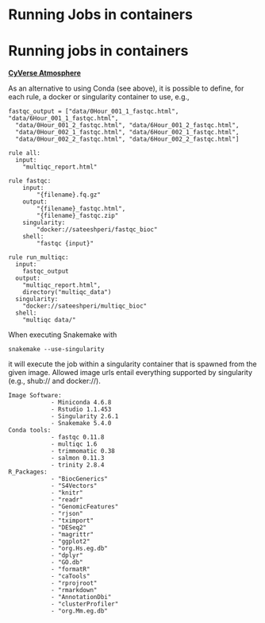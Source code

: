 Running Jobs in containers
===

# Running jobs in containers

[**CyVerse Atmosphere**](https://snakemake2019.readthedocs.io/en/latest/Atmosphere_Cloud.html)

As an alternative to using Conda (see above), it is possible to define, for each rule, a docker or singularity container to use, e.g.,

```
fastqc_output = ["data/0Hour_001_1_fastqc.html", "data/6Hour_001_1_fastqc.html",
  "data/0Hour_001_2_fastqc.html", "data/6Hour_001_2_fastqc.html",
  "data/0Hour_002_1_fastqc.html", "data/6Hour_002_1_fastqc.html",
  "data/0Hour_002_2_fastqc.html", "data/6Hour_002_2_fastqc.html"]

rule all:
  input:
    "multiqc_report.html"
        
rule fastqc:
    input:
        "{filename}.fq.gz"
    output:
        "{filename}_fastqc.html",
        "{filename}_fastqc.zip"
    singularity:
        "docker://sateeshperi/fastqc_bioc"    
    shell:
        "fastqc {input}"

rule run_multiqc:
  input:
    fastqc_output
  output:
    "multiqc_report.html",
    directory("multiqc_data")
  singularity:
    "docker://sateeshperi/multiqc_bioc"
  shell:
    "multiqc data/"
```
When executing Snakemake with
```
snakemake --use-singularity
```
it will execute the job within a singularity container that is spawned from the given image. Allowed image urls entail everything supported by singularity (e.g., shub:// and docker://). 

```
Image Software:
		    - Miniconda 4.6.8
		    - Rstudio 1.1.453
		    - Singularity 2.6.1
		    - Snakemake 5.4.0
Conda tools:
		    - fastqc 0.11.8
		    - multiqc 1.6
		    - trimmomatic 0.38
		    - salmon 0.11.3
		    - trinity 2.8.4
R_Packages:
	        - "BiocGenerics"
	        - "S4Vectors"
	        - "knitr"
	        - "readr"
	        - "GenomicFeatures"
	        - "rjson"
	        - "tximport"
	        - "DESeq2"
	        - "magrittr"
	        - "ggplot2"
	        - "org.Hs.eg.db"
	        - "dplyr"
	        - "GO.db"
	        - "formatR"
	        - "caTools"
	        - "rprojroot"
	        - "rmarkdown"
	        - "AnnotationDbi"
	        - "clusterProfiler"
	        - "org.Mm.eg.db"
```